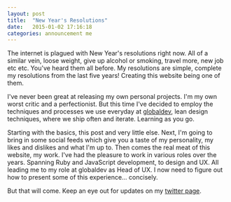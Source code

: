 ```yaml
---
layout: post
title:  "New Year's Resolutions"
date:   2015-01-02 17:16:18
categories: announcement me
---
```


The internet is plagued with New Year's resolutions right now. All of a similar vein, loose weight, give up alcohol or smoking, travel more,
new job etc etc. You've heard them all before. My resolutions are simple, complete my resolutions from the last five years! Creating this website being
one of them.

I've never been great at releasing my own personal projects. I'm my own worst critic and a perfectionist. But this time I've decided to 
employ the techniques and processes we use everyday at <a href="http://globaldev.co.uk" target="_blank">globaldev</a>, lean design techniques,
where we ship often and iterate. Learning as you go.

Starting with the basics, this post and very little else. Next, I'm going to bring in some social feeds which give you a taste of my personality, my
likes and dislikes and what I'm up to. Then comes the real meat of this website, my work. I've had the pleasure to work in various roles over the years. 
Spanning Ruby and JavaScript development, to design and UX. All leading me to my role at globaldev as Head of UX. I now need to figure out how to present 
some of this experience... concisely.

But that will come. Keep an eye out for updates on my <a href="http://twitter.com/ioptics">twitter page</a>.




